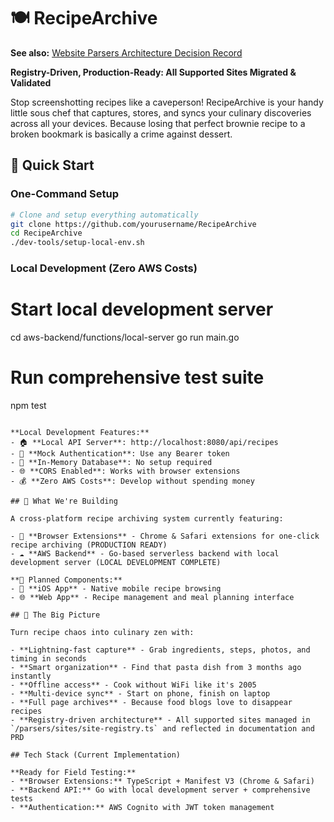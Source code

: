 # 🍽️ RecipeArchive

**See also:** [Website Parsers Architecture Decision Record](./architecture/website-parsers.md)

**Registry-Driven, Production-Ready: All Supported Sites Migrated & Validated**

Stop screenshotting recipes like a caveperson! RecipeArchive is your handy little sous chef that captures, stores, and syncs your culinary discoveries across all your devices. Because losing that perfect brownie recipe to a broken bookmark is basically a crime against dessert.

## 🚀 Quick Start

### One-Command Setup

```bash
# Clone and setup everything automatically
git clone https://github.com/yourusername/RecipeArchive
cd RecipeArchive
./dev-tools/setup-local-env.sh
```

### Local Development (Zero AWS Costs)

# Start local development server

cd aws-backend/functions/local-server
go run main.go

# Run comprehensive test suite

npm test

```

**Local Development Features:**
- 🏠 **Local API Server**: http://localhost:8080/api/recipes
- 🔐 **Mock Authentication**: Use any Bearer token
- 💾 **In-Memory Database**: No setup required
- 🌐 **CORS Enabled**: Works with browser extensions
- 💰 **Zero AWS Costs**: Develop without spending money

## 🎯 What We're Building

A cross-platform recipe archiving system currently featuring:

- 🔌 **Browser Extensions** - Chrome & Safari extensions for one-click recipe archiving (PRODUCTION READY)
- ☁️ **AWS Backend** - Go-based serverless backend with local development server (LOCAL DEVELOPMENT COMPLETE)

**🚧 Planned Components:**
- 📱 **iOS App** - Native mobile recipe browsing
- 🌐 **Web App** - Recipe management and meal planning interface

## 🚀 The Big Picture

Turn recipe chaos into culinary zen with:

- **Lightning-fast capture** - Grab ingredients, steps, photos, and timing in seconds
- **Smart organization** - Find that pasta dish from 3 months ago instantly
- **Offline access** - Cook without WiFi like it's 2005
- **Multi-device sync** - Start on phone, finish on laptop
- **Full page archives** - Because food blogs love to disappear recipes
- **Registry-driven architecture** - All supported sites managed in `/parsers/sites/site-registry.ts` and reflected in documentation and PRD

## Tech Stack (Current Implementation)

**Ready for Field Testing:**
- **Browser Extensions:** TypeScript + Manifest V3 (Chrome & Safari)
- **Backend API:** Go with local development server + comprehensive tests
- **Authentication:** AWS Cognito with JWT token management
```

